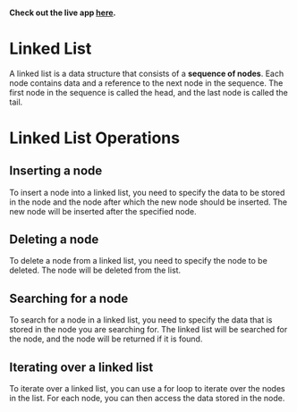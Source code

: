 #### Check out the live app [here](https://priyanka23-brs.github.io/Double-Linked-List/).

# Linked List

A linked list is a data structure that consists of a **sequence of nodes**. Each node contains data and a reference to the next node in the sequence. The first node in the sequence is called the head, and the last node is called the tail.

# Linked List Operations

## Inserting a node

To insert a node into a linked list, you need to specify the data to be stored in the node and the node after which the new node should be inserted. The new node will be inserted after the specified node.

## Deleting a node

To delete a node from a linked list, you need to specify the node to be deleted. The node will be deleted from the list.

## Searching for a node

To search for a node in a linked list, you need to specify the data that is stored in the node you are searching for. The linked list will be searched for the node, and the node will be returned if it is found.

## Iterating over a linked list

To iterate over a linked list, you can use a for loop to iterate over the nodes in the list. For each node, you can then access the data stored in the node.
